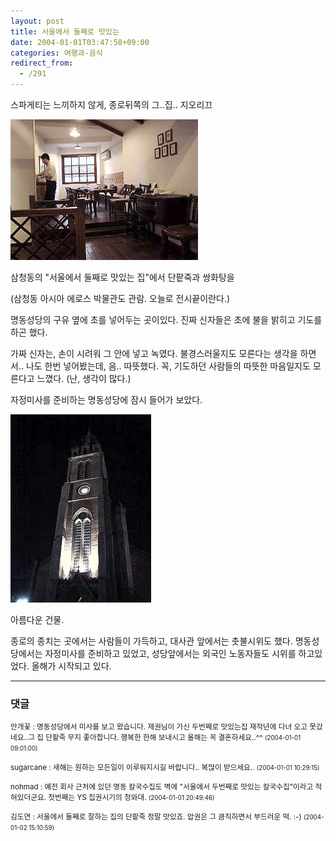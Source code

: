 ```yaml
---
layout: post
title: 서울에서 둘째로 맛있는
date: 2004-01-01T03:47:58+09:00
categories: 여행과-음식
redirect_from:
  - /291
---
```


스파게티는 느끼하지 않게, 종로뒤쪽의 그..집.. 지오리끄

![ ](/assets/media/logs_archives_Dsc02981.jpg)

삼청동의 "서울에서 둘째로 맛있는 집"에서 단팥죽과 쌍화탕을

(삼청동 아시아 에로스 박물관도 관람. 오늘로 전시끝이란다.)

명동성당의 구유 옆에 초를 넣어두는 곳이있다. 진짜 신자들은 초에 불을 밝히고 기도를 하곤 했다.

가짜 신자는, 손이 시려워 그 안에 넣고 녹였다. 불경스러울지도 모른다는 생각을 하면서.. 나도 한번 넣어봤는데, 음.. 따뜻했다. 꼭, 기도하던 사람들의 따뜻한 마음일지도 모른다고 느꼈다. (난, 생각이 많다.)

자정미사를 준비하는 명동성당에 잠시 들어가 보았다.

![ ](/assets/media/logs_archives_Dsc02995.jpg)

아름다운 건물.

종로의 종치는 곳에서는 사람들이 가득하고, 대사관 앞에서는 촛불시위도 했다. 명동성당에서는 자정미사를 준비하고 있었고, 성당앞에서는 외국인 노동자들도 시위를 하고있었다. 올해가 시작되고 있다.

* * *

### 댓글



<!--- cmt:603 --->
<!--- mail: --->
<!--- parent:0 --->

<small>안개꽃 : 명동성당에서 미사를 보고 왔습니다. 제권님이 가신 두번째로 맛있는집 재작년에 다녀 오고 못갔네요..그 집 단팥죽 무지 좋아합니다. 행복한 한해 보내시고 올해는 꼭 결혼하세요..^^ <small>(2004-01-01 09:01:00)</small></small>


<!--- cmt:604 --->
<!--- mail: --->
<!--- parent:0 --->

<small>sugarcane : 새해는 원하는 모든일이 이루워지시길 바랍니다.. 복많이 받으세요.. <small>(2004-01-01 10:29:15)</small></small>


<!--- cmt:605 --->
<!--- mail: --->
<!--- parent:0 --->

<small>nohmad : 예전 회사 근처에 있던 명동 칼국수집도 벽에 "서울에서 두번째로 맛있는 칼국수집"이라고 적혀있더군요. 첫번째는 YS 집권시기의 청와대. <small>(2004-01-01 20:49:46)</small></small>


<!--- cmt:606 --->
<!--- mail: --->
<!--- parent:0 --->

<small>김도연 : 서울에서 둘째로 잘하는 집의 단팥죽 정말 맛있죠. 압권은 그 큼직하면서 부드러운 떡. :-) <small>(2004-01-02 15:10:59)</small></small>

